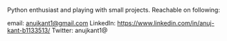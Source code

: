 Python enthusiast and playing with small projects. Reachable on following:

email: anujkant1@gmail.com
LinkedIn: https://www.linkedin.com/in/anuj-kant-b1133513/
Twitter: anujkant1@
